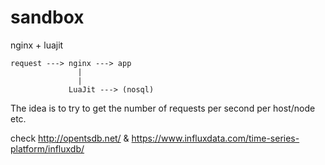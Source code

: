 # sandbox

nginx + luajit

```text
request ---> nginx ---> app
               |
               |
             LuaJit ---> (nosql)
```

The idea is to try to get  the number of requests per second per host/node etc.

check http://opentsdb.net/ & https://www.influxdata.com/time-series-platform/influxdb/